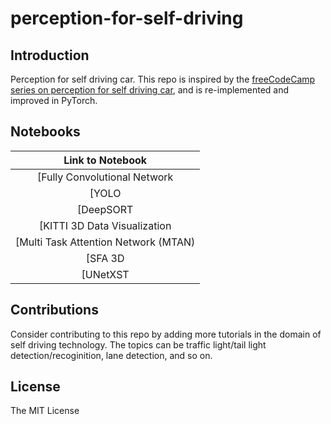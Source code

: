 # perception-for-self-driving
## Introduction
Perception for self driving car. This repo is inspired by the [freeCodeCamp
series on perception for self driving
car](https://www.youtube.com/watch?v=cPOtULagNnI&t=2152s), and is re-implemented and improved in PyTorch.

## Notebooks
| Link to Notebook |
| :------: |
| [Fully Convolutional Network | Semantic Segmentation](https://github.com/imkaywu/perception-for-self-driving/blob/main/Fully_Convolutional_Network.ipynb) |
| [YOLO | 2D object detection]() |
| [DeepSORT | object tracking]() |
| [KITTI 3D Data Visualization | Homogenous Transformations]() |
| [Multi Task Attention Network (MTAN) | Multi Task Learning]() |
| [SFA 3D | 3D Object Detection]() |
| [UNetXST | Camera to Bird's Eye View]() |

## Contributions
Consider contributing to this repo by adding more tutorials in the domain of self
driving technology. The topics can be traffic light/tail light
detection/recoginition, lane detection, and so on.

## License
The MIT License
